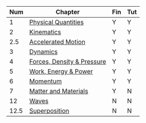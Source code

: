| Num  | Chapter                                                                                                                                                       | Fin | Tut |
| ---- | ------------------------------------------------------------------------------------------------------------------------------------------------------------- | --- | --- |
| 1    | [Physical Quantities](obsidian://open?vault=Obsidian_git&file=School%20studies%2Fphysics%20notes%2Fphysics-maths-tutor%2F1physical_quantities.pdf)            | Y   | Y   |
| 2    | [Kinematics](obsidian://open?vault=Obsidian_git&file=School%20studies%2Fphysics%20notes%2Fphysics-maths-tutor%2F2kinematics.pdf)                              | Y   | Y   |
| 2.5  | [Accelerated Motion](obsidian://open?vault=Obsidian_git&file=School%20studies%2Fphysics%20notes%2Fphysics-maths-tutor%2F2kinematics.pdf)                      | Y   | Y   |
| 3    | [Dynamics](obsidian://open?vault=Obsidian_git&file=School%20studies%2Fphysics%20notes%2Fphysics-maths-tutor%2F3dynamics.pdf)                                  | Y   | Y   |
| 4    | [Forces, Density & Pressure](obsidian://open?vault=Obsidian_git&file=School%20studies%2Fphysics%20notes%2Fphysics-maths-tutor%2F4forces_density_pressure.pdf) | Y   | Y   |
| 5    | [Work, Energy & Power](obsidian://open?vault=Obsidian_git&file=School%20studies%2Fphysics%20notes%2Fphysics-maths-tutor%2F5work_energy_power.pdf)             | Y   | Y   |
| 6    | [Momentum](obsidian://open?vault=Obsidian_git&file=School%20studies%2Fphysics%20notes%2Fphysics-maths-tutor%2F4forces_density_pressure.pdf)                   | Y   | Y   |
| 7    | [Matter and Materials](obsidian://open?vault=Obsidian_git&file=School%20studies%2Fphysics%20notes%2Fphysics-maths-tutor%2F7springs_stuff.pdf)                 | Y   | N   |
| 12   | [Waves](obsidian://open?vault=Obsidian_git&file=School%20studies%2Fphysics%20notes%2Fphysics-maths-tutor%2F12waves.pdf)                                       | N   | N   |
| 12.5 | [Superposition](obsidian://open?vault=Obsidian_git&file=School%20studies%2Fphysics%20notes%2Fphysics-maths-tutor%2F12.5superposition.pdf)                     | N   | N   |
